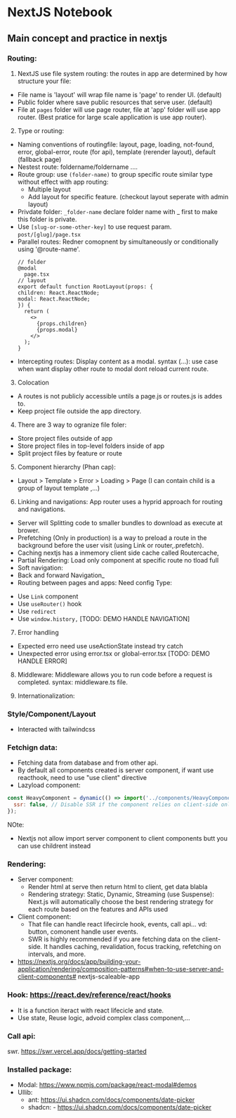 # NextJS Notebook
## Main concept and practice in nextjs
### Routing:
1. NextJS use file system routing: the routes in app are determined by how structure your file:
- File name is 'layout' will wrap file name is 'page' to render UI. (default)
- Public folder where save public resources that serve user. (default)
- File at `pages` folder will use page router, file at 'app' folder will use app router. (Best pratice for large scale application is use app router).

2. Type or routing:
- Naming conventions of routingfile: layout, page, loading, not-found, error, global-error, route (for api), template (rerender layout), default (fallback page)
- Nestest route: foldername/foldername ....
- Route group: use `(folder-name)` to group specific route similar type without effect with app routing:
  + Multiple layout
  + Add layout for specific feature. (checkout layout seperate with admin layout)
- Privdate folder: `_folder-name` declare folder name with _ first to make this folder is private.
- Use `[slug-or-some-other-key]` to use request param. `post/[glug]/page.tsx`
- Parallel routes: Redner comopnent by simultaneously or conditionally using '@route-name'.
  ```tsx
  // folder
  @modal
    page.tsx
  // layout
  export default function RootLayout(props: {
  children: React.ReactNode;
  modal: React.ReactNode;
  }) {
    return (
      <>
        {props.children}
        {props.modal}
      </>
    );
  }
  ```
- Intercepting routes: Display content as a modal. syntax (...): use case when want display other route to modal dont reload current route.

3. Colocation
- A routes is not publicly accessible untils a page.js or routes.js is addes to.
- Keep project file outside the app directory.

4. There are 3 way to ogranize file foler:
- Store project files outside of app
- Store project files in top-level folders inside of app
- Split project files by feature or route

5. Component hierarchy (Phan cap):
- Layout > Template > Error > Loading > Page (I can contain child is a group of layout template ,...)

6. Linking and navigations:
App router uses a hyprid approach for routing and navigations. 
+ Server will Splitting code to smaller bundles to download as execute at brower.
+ Prefetching (Only in production) is a way to preload a route in the background before the user visit (using Link or router,.prefetch).
+ Caching nextjs has a inmemory client side cache called Routercache, 
+ Partial Rendering: Load only component at specific route no tload full
+ Soft navigation: 
+ Back and forward Navigation_
+ Routing between pages and apps: Need config
Type:
- Use `Link` component
- Use `useRouter()` hook
- Use `redirect`
- Use `window.history,`
[TODO: DEMO HANDLE NAVIGATION]

7. Error handling
- Expected erro need use useActionState instead try catch
- Unexpected error using error.tsx or global-error.tsx
[TODO: DEMO HANDLE ERROR]

8. Middleware:
Middleware allows you to run code before a request is completed.
syntax: middleware.ts file.

9. Internationalization:


### Style/Component/Layout
- Interacted with tailwindcss
### Fetchign data:
- Fetching data from database and from other api.
- By default all components created is server component, if want use reacthook, need to use "use client" directive
- Lazyload component: 
```javascript
const HeavyComponent = dynamic(() => import('../components/HeavyComponent'), {
  ssr: false, // Disable SSR if the component relies on client-side only features
});
```
NOte: 
- Nextjs not allow import server component to client components butt you can use childrent instead

### Rendering:
- Server component: 
  + Render html at serve then return html to client, get data blabla
  + Rendering strategy: Static, Dynamic, Streaming (use Suspense): Next.js will automatically choose the best rendering strategy for each route based on the features and APIs used
- Client component: 
  + That file can handle react lifecircle hook, events, call api... vd: button, comonent handle user events. 
  + SWR is highly recommended if you are fetching data on the client-side. It handles caching, revalidation, focus tracking, refetching on intervals, and more.
- https://nextjs.org/docs/app/building-your-application/rendering/composition-patterns#when-to-use-server-and-client-components# nextjs-scaleable-app

### Hook: https://react.dev/reference/react/hooks
- It is a function iteract with react lifecicle and state.
- Use state, Reuse logic, advoid complex class component,...

### Call api:
swr.
https://swr.vercel.app/docs/getting-started


### Installed package:
- Modal: https://www.npmjs.com/package/react-modal#demos
- UIlib:
  - ant: https://ui.shadcn.com/docs/components/date-picker
  - shadcn: - https://ui.shadcn.com/docs/components/date-picker